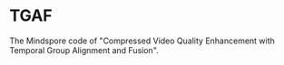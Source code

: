 # TGAF
The Mindspore code of "Compressed Video Quality Enhancement with Temporal Group Alignment and Fusion".
